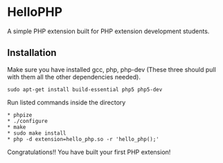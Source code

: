 HelloPHP
========                                                                                                               
A simple PHP extension built for PHP extension development students.

Installation
------------

Make sure you have installed gcc, php, php-dev (These three should pull with them all the other dependencies needed). 
   
    sudo apt-get install build-essential php5 php5-dev

Run listed commands inside the directory
    
    * phpize
    * ./configure
    * make
    * sudo make install
    * php -d extension=hello_php.so -r 'hello_php();'

Congratulations!! You have built your first PHP extension!
